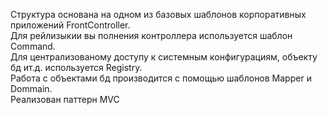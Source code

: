 Структура основана на одном из базовых шаблонов корпоративных приложений FrontController.<br>
Для рейлизыкии вы полнения контроллера используется шаблон Command.<br>
Для централизованому доступу к системным конфигурациям, объекту бд ит.д. используется Registry.<br>
Работа с объектами бд производится с помощью шаблонов Mapper и Dommain.<br>
Реализован паттерн MVC 